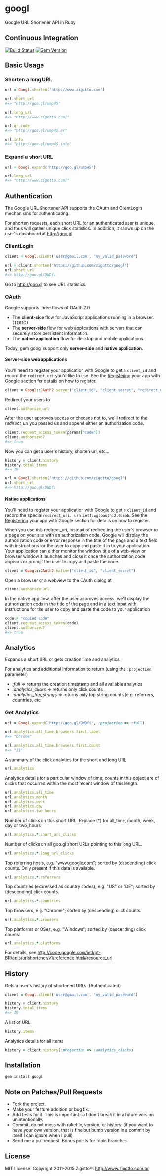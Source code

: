 # googl

Google URL Shortener API in Ruby

## Continuous Integration

[![Build Status](https://travis-ci.org/zigotto/googl.png?branch=master)](https://travis-ci.org/zigotto/googl)
[![Gem Version](https://badge.fury.io/rb/googl.png)](http://badge.fury.io/rb/googl)

## Basic Usage

### Shorten a long URL

``` ruby
url = Googl.shorten('http://www.zigotto.com')

url.short_url
#=> "http://goo.gl/ump4S"

url.long_url
#=> "http://www.zigotto.com/"

url.qr_code
#=> "http://goo.gl/ump4S.qr"

url.info
#=> "http://goo.gl/ump4S.info"
```

### Expand a short URL

``` ruby
url = Googl.expand('http://goo.gl/ump4S')

url.long_url
#=> "http://www.zigotto.com/"
```

## Authentication

The Google URL Shortener API supports the OAuth and ClientLogin mechanisms for authenticating.

For shorten requests, each short URL for an authenticated user is unique, and thus will gather unique click statistics. In addition, it shows up on the user's dashboard at http://goo.gl.

### ClientLogin

``` ruby
client = Googl.client('user@gmail.com', 'my_valid_password')

url = client.shorten('https://github.com/zigotto/googl')
url.short_url
#=> http://goo.gl/DWDfi
```

Go to http://goo.gl to see URL statistics.

### OAuth

Google supports three flows of OAuth 2.0

* The <b>client-side</b> flow for JavaScript applications running in a browser. (TODO)
* The <b>server-side</b> flow for web applications with servers that can securely store persistent information.
* The <b>native application</b> flow for desktop and mobile applications.

Today, gem googl support only <b>server-side</b> and <b>native application</b>.

#### Server-side web applications

You'll need to register your application with Google to get a `client_id` and record the `redirect_uri` you'd like to use.
See the [Registering](http://code.google.com/apis/accounts/docs/OAuth2.html#Registering) your app with Google section for details on how to register.

``` ruby
client = Googl::OAuth2.server("client_id", "client_secret", "redirect_uri")
```

Redirect your users to

``` ruby
client.authorize_url
```

After the user approves access or chooses not to, we'll redirect to the <em>redirect_uri</em> you passed us and append either an authorization code.

``` ruby
client.request_access_token(params["code"])
client.authorized?
#=> true
```

Now you can get a user's history, shorten url, etc...

``` ruby
history = client.history
history.total_items
#=> 19
```

``` ruby
url = Googl.shorten('https://github.com/zigotto/googl')
url.short_url
#=> http://goo.gl/DWDfi
```

#### Native applications

You'll need to register your application with Google to get a `client_id` and record the special `redirect_uri: urn:ietf:wg:oauth:2.0:oob`.
See the [Registering](http://code.google.com/apis/accounts/docs/OAuth2.html#Registering) your app with Google section for details on how to register.

When you use this redirect_uri, instead of redirecting the user's browser to a page on your site with an authorization code, Google will display the authorization code or error response in the title of the page and a text field with instructions for the user to copy and paste it in to your application. Your application can either monitor the window title of a web-view or browser window it launches and close it once the authorization code appears or prompt the user to copy and paste the code.

``` ruby
client = Googl::OAuth2.native("client_id", "client_secret")
```

Open a browser or a webview to the OAuth dialog at

``` ruby
client.authorize_url
```

In the native app flow, after the user approves access, we'll display the authorization code in the title of the page and in a text input with instructions for the user to copy and paste the code to your application

``` ruby
code = "copied code"
client.request_access_token(code)
client.authorized?
#=> true
```

## Analytics

Expands a short URL or gets creation time and analytics

For analytics and additional information to return (using the `:projection` parameter)

* *:full* => returns the creation timestamp and all available analytics
* *:analytics_clicks* => returns only click counts
* *:analytics_top_strings* => returns only top string counts (e.g. referrers, countries, etc)

### Get Analytics

``` ruby
url = Googl.expand('http://goo.gl/DWDfi', :projection => :full)

url.analytics.all_time.browsers.first.label
#=> "Chrome"

url.analytics.all_time.browsers.first.count
#=> "11"
```

A summary of the click analytics for the short and long URL

``` ruby
url.analytics
```

Analytics details for a particular window of time; counts in this object are of clicks that occurred within the most recent window of this length.

``` ruby
url.analytics.all_time
url.analytics.month
url.analytics.week
url.analytics.day
url.analytics.two_hours
```

Number of clicks on this short URL. Replace (*) for all_time, month, week, day or two_hours

``` ruby
url.analytics.*.short_url_clicks
```

Number of clicks on all goo.gl short URLs pointing to this long URL.

``` ruby
url.analytics.*.long_url_clicks
```

Top referring hosts, e.g. "www.google.com"; sorted by (descending) click counts. Only present if this data is available.

``` ruby
url.analytics.*.referrers
```

Top countries (expressed as country codes), e.g. "US" or "DE"; sorted by (descending) click counts.

``` ruby
url.analytics.*.countries
```

Top browsers, e.g. "Chrome"; sorted by (descending) click counts.

``` ruby
url.analytics.*.browsers
```

Top platforms or OSes, e.g. "Windows"; sorted by (descending) click counts.

``` ruby
url.analytics.*.platforms
```

For details, see http://code.google.com/intl/pt-BR/apis/urlshortener/v1/reference.html#resource_url

## History

Gets a user's history of shortened URLs. (Authenticated)

``` ruby
client = Googl.client('user@gmail.com', 'my_valid_password')

history = client.history
history.total_items
#=> 19
```

A list of URL.

``` ruby
history.items
```

Analytics details for all items

``` ruby
history = client.history(:projection => :analytics_clicks)
```

## Installation

```console
gem install googl
```

## Note on Patches/Pull Requests

*   Fork the project.
*   Make your feature addition or bug fix.
*   Add tests for it. This is important so I don't break it in a future
    version unintentionally.
*   Commit, do not mess with rakefile, version, or history. (if you want to
    have your own version, that is fine but bump version in a commit by itself
    I can ignore when I pull)
*   Send me a pull request. Bonus points for topic branches.

## License

MIT License. Copyright 2011-2015 Zigotto®. http://www.zigotto.com.br

